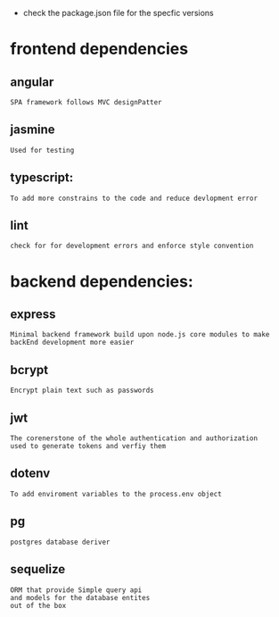 - check the package.json file for the specfic versions 

# frontend dependencies
## angular
    SPA framework follows MVC designPatter

## jasmine
    Used for testing

## typescript: 
    To add more constrains to the code and reduce devlopment error  

## lint 
    check for for development errors and enforce style convention  


# backend dependencies: 
## express
    Minimal backend framework build upon node.js core modules to make backEnd development more easier 

## bcrypt
    Encrypt plain text such as passwords 

## jwt
    The corenerstone of the whole authentication and authorization
    used to generate tokens and verfiy them  

## dotenv
    To add enviroment variables to the process.env object

## pg
    postgres database deriver

## sequelize
    ORM that provide Simple query api 
    and models for the database entites 
    out of the box  
